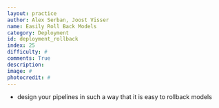 ```yaml
---
layout: practice
author: Alex Serban, Joost Visser
name: Easily Roll Back Models
category: Deployment
id: deployment_rollback
index: 25
difficulty: #
comments: True
description:
image: #
photocredit: #
---
```


- design your pipelines in such a way that it is easy to rollback models